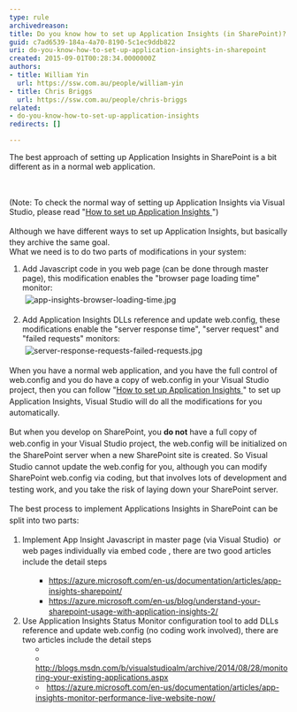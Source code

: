 ```yaml
---
type: rule
archivedreason: 
title: Do you know how to set up Application Insights (in SharePoint)?
guid: c7ad6539-184a-4a70-8190-5c1ec9ddb822
uri: do-you-know-how-to-set-up-application-insights-in-sharepoint
created: 2015-09-01T00:28:34.0000000Z
authors:
- title: William Yin
  url: https://ssw.com.au/people/william-yin
- title: Chris Briggs
  url: https://ssw.com.au/people/chris-briggs
related:
- do-you-know-how-to-set-up-application-insights
redirects: []

---
```



The best approach of setting up&#160;Application Insights in SharePoint is a bit different as in&#160;a nor<span></span><span></span>mal&#160;web&#160;application.<br>
<br><excerpt class='endintro'></excerpt><br>
<p>(Note&#58; To check the normal way of setting up Application Insights via Visual Studio, please read &quot;<a href="/_layouts/15/FIXUPREDIRECT.ASPX?WebId=3dfc0e07-e23a-4cbb-aac2-e778b71166a2&amp;TermSetId=07da3ddf-0924-4cd2-a6d4-a4809ae20160&amp;TermId=68f64a3a-78ec-49f6-87ed-7ee92af1c809">How to set up Application Insights </a> &quot;) <br>
   <br>Although we have different ways to set up Application Insights, but&#160;<span style="line-height&#58;20.7999992370605px;">basically</span> they&#160;archive the same goal.<br>What we need is&#160;to do&#160;two parts of modifications in your system&#58;<br></p><ol><li><dl class="ssw15-rteElement-ImageArea"> Add Javascript code in you web page (can be done through&#160;master page), this modification&#160;enables the &quot;browser page loading time&quot; monitor&#58;<br><img src="/SiteAssets/application-insights-in-sharepoint/app-insights-browser-loading-time.jpg" alt="app-insights-browser-loading-time.jpg" style="margin&#58;5px;" /></dl></li><li><dl class="ssw15-rteElement-ImageArea">Add Application Insights DLLs reference and update web.config, these modifications enable&#160;the &quot;server response time&quot;, &quot;server request&quot; and &quot;failed requests&quot; monitors&#58; <img src="/SiteAssets/application-insights-in-sharepoint/server-response-requests-failed-requests.jpg" alt="server-response-requests-failed-requests.jpg" style="margin&#58;5px;" /> <span style="background-color&#58;initial;">&#160;</span></dl></li></ol><p>When you have a normal web application, and you have the full control of web.config and you do have a copy of web.config in your Visual Studio project, then you can follow<span style="line-height&#58;20.7999992370605px;">&#160;&quot;</span><span style="line-height&#58;20.7999992370605px;"></span><a href="/_layouts/15/FIXUPREDIRECT.ASPX?WebId=3dfc0e07-e23a-4cbb-aac2-e778b71166a2&amp;TermSetId=07da3ddf-0924-4cd2-a6d4-a4809ae20160&amp;TermId=68f64a3a-78ec-49f6-87ed-7ee92af1c809" style="line-height&#58;20.7999992370605px;">How to set up Application Insights&#160;</a><span style="line-height&#58;20.7999992370605px;">&quot; to set up Application Insights,&#160;Visual Studio will do all the modifications for you automatically.</span></p><p> 
   <span style="line-height&#58;20.7999992370605px;">But when you develop on SharePoint, you <strong>do not</strong> have a full copy of web.config in your Visual Studio project, the web.config will be initialized on the SharePoint server when a new SharePoint site is&#160;created.&#160;So Visual Studio cannot&#160;update the web.config for you, although you can modify SharePoint web.config via coding, but that involves lots of development and testing work, and you take the risk of laying down your SharePoint&#160;server.</span></p><p> 
   <span style="line-height&#58;20.7999992370605px;">The best process to implement Applications&#160;Insights in SharePoint can be split into two parts&#58;</span></p><ol><li> 
      <span style="line-height&#58;20px;">Implement App Insight Javascript </span> <span style="line-height&#58;20px;">in </span>master<span style="line-height&#58;20px;"> page&#160;(via Visual Studio) &#160;or web pages individually via embed code , there are two good articles include the detail steps</span> 
      <ul><ul><li> 
               <span style="line-height&#58;20px;"> </span> <a href="https&#58;//azure.microsoft.com/en-us/documentation/articles/app-insights-sharepoint/%E2%80%8B" style="line-height&#58;20px;">https&#58;//azure.microsoft.com/en-us/documentation/articles/app-insights-sharepoint/ </a></li><li> 
               <span style="line-height&#58;20px;"> <a href="https&#58;//azure.microsoft.com/en-us/blog/understand-your-sharepoint-usage-with-application-insights-2/%E2%80%8B%E2%80%8B%E2%80%8B">https&#58;//azure.microsoft.com/en-us/blog/understand-your-sharepoint-usage-with-application-insights-2/ </a></span></li></ul></ul></li><li>Use Application Insights Status Monitor configuration tool&#160;to add DLLs reference and update web.config (no coding work involved), there are two articles include the detail steps<br>
      <ul><li style="list-style-position&#58;inside;"></li><li style="list-style-position&#58;inside;"><a href="http&#58;//blogs.msdn.com/b/visualstudioalm/archive/2014/08/28/monitoring-your-existing-applications.aspx%E2%80%8B">http&#58;//blogs.msdn.com/b/visualstudioalm/archive/2014/08/28/monitoring-your-existing-applications.aspx </a></li><li style="list-style-position&#58;inside;">
            <a href="https&#58;//azure.microsoft.com/en-us/documentation/articles/app-insights-monitor-performance-live-website-now/" style="line-height&#58;20px;">https&#58;//azure.microsoft.com/en-us/documentation/articles/app-insights-monitor-performance-live-website-now/ </a><span style="line-height&#58;20px;background-color&#58;initial;"> </span></li></ul>
      ​<br>​​<br></li></ol>​​ 
<p> 
   <span style="line-height&#58;20.7999992370605px;"> <br></span></p>


